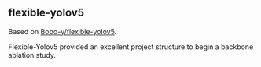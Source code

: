 ## flexible-yolov5

Based on [Bobo-y/flexible-yolov5](https://github.com/Bobo-y/flexible-yolov5).

Flexible-Yolov5 provided an excellent project structure to begin a backbone ablation study. 
